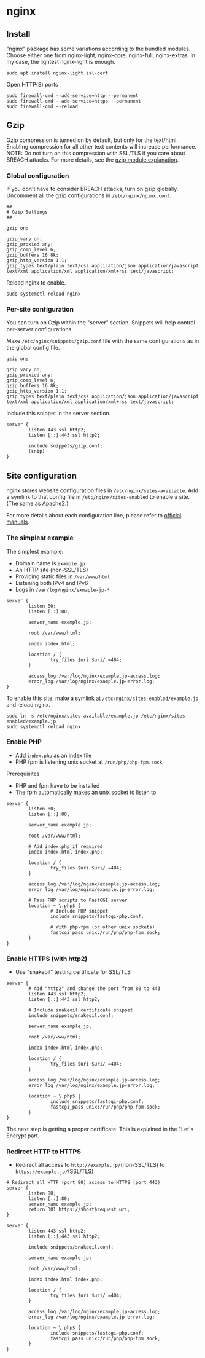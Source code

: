 # nginx

## Install

"nginx" package has some variations according to the bundled modules. Choose either one from nginx-light, nginx-core, nginx-full, nginx-extras. In my case, the lightest nginx-light is enough.

```console
sudo apt install nginx-light ssl-cert
```

Open HTTP(S) ports

```console
sudo firewall-cmd --add-service=http --permanent
sudo firewall-cmd --add-service=https --permanent
sudo firewall-cmd --reload
```

## Gzip

Gzip compression is turned on by default, but only for the text/html. Enabling compression for all other text contents will increase performance.
NOTE: Do not turn on this compression with SSL/TLS if you care about BREACH attacks. For more details, see the [gzip module explanation](https://nginx.org/en/docs/http/ngx_http_gzip_module.html).

### Global configuration

If you don't have to consider BREACH attacks, turn on gzip globally. Uncomment all the gzip configurations in `/etc/nginx/nginx.conf`.

```nginx
##
# Gzip Settings
##

gzip on;

gzip_vary on;
gzip_proxied any;
gzip_comp_level 6;
gzip_buffers 16 8k;
gzip_http_version 1.1;
gzip_types text/plain text/css application/json application/javascript text/xml application/xml application/xml+rss text/javascript;
```

Reload nginx to enable.

```console
sudo systemctl reload nginx
```

### Per-site configuration

You can turn on Gzip within the "server" section. Snippets will help control per-server configurations.

Make `/etc/nginx/snippets/gzip.conf` file with the same configurations as in the global config file.

```nginx
gzip on;

gzip_vary on;
gzip_proxied any;
gzip_comp_level 6;
gzip_buffers 16 8k;
gzip_http_version 1.1;
gzip_types text/plain text/css application/json application/javascript text/xml application/xml application/xml+rss text/javascript;
```

Include this snippet in the server section.

```nginx
server {
        listen 443 ssl http2;
        listen [::]:443 ssl http2;

        include snippets/gzip.conf;
        (snip)
}
```

## Site configuration

nginx stores website configuration files in `/etc/nginx/sites-available`. Add a symlink to that config file in `/etc/nginx/sites-enabled` to enable a site. (The same as Apache2.)

For more details about each configuration line, please refer to [official manuals](https://nginx.org/en/docs/http/ngx_http_core_module.html).

### The simplest example

The simplest example:

- Domain name is `example.jp`
- An HTTP site (non-SSL/TLS)
- Providing static files in `/var/www/html`
- Listening both IPv4 and IPv6
- Logs in `/var/log/nginx/exmaple-jp-*`

```nginx
server {
        listen 80;
        listen [::]:80;

        server_name example.jp;

        root /var/www/html;

        index index.html;

        location / {
                try_files $uri $uri/ =404;
        }

        access_log /var/log/nginx/example.jp-access.log;
        error_log /var/log/nginx/example.jp-error.log;
}
```

To enable this site, make a symlink at `/etc/nginx/sites-enabled/example.jp` and reload nginx.

```console
sudo ln -s /etc/nginx/sites-available/example.jp /etc/nginx/sites-enabled/example.jp
sudo systemctl reload nginx
```

### Enable PHP

- Add `index.php` as an index file
- PHP fpm is listening unix socket at `/run/php/php-fpm.sock`

Prerequisites

- PHP and fpm have to be installed
- The fpm automatically makes an unix socket to listen to

```nginx
server {
        listen 80;
        listen [::]:80;

        server_name example.jp;

        root /var/www/html;

        # Add index.php if required
        index index.html index.php;

        location / {
                try_files $uri $uri/ =404;
        }

        access_log /var/log/nginx/example.jp-access.log;
        error_log /var/log/nginx/example.jp-error.log;

        # Pass PHP scripts to FastCGI server
        location ~ \.php$ {
                # Include PHP snippet
                include snippets/fastcgi-php.conf;

                # With php-fpm (or other unix sockets)
                fastcgi_pass unix:/run/php/php-fpm.sock;
        }
}
```

### Enable HTTPS (with http2)

- Use "snakeoil" testing certificate for SSL/TLS

```nginx
server {
        # Add "http2" and change the port from 80 to 443
        listen 443 ssl http2;
        listen [::]:443 ssl http2;

        # Include snakeoil certificate snippet
        include snippets/snakeoil.conf;

        server_name example.jp;

        root /var/www/html;

        index index.html index.php;

        location / {
                try_files $uri $uri/ =404;
        }

        access_log /var/log/nginx/example.jp-access.log;
        error_log /var/log/nginx/example.jp-error.log;

        location ~ \.php$ {
                include snippets/fastcgi-php.conf;
                fastcgi_pass unix:/run/php/php-fpm.sock;
        }
}
```

The next step is getting a proper certificate. This is explained in the "Let's Encrypt part.

### Redirect HTTP to HTTPS

- Redirect all access to `http://example.jp/`(non-SSL/TLS) to `https://example.jp/`(SSL/TLS)

```nginx
# Redirect all HTTP (port 80) access to HTTPS (port 443)
server {
        listen 80;
        listen [::]:80;
        server_name example.jp;
        return 301 https://$host$request_uri;
}

server {
        listen 443 ssl http2;
        listen [::]:443 ssl http2;

        include snippets/snakeoil.conf;

        server_name example.jp;

        root /var/www/html;

        index index.html index.php;

        location / {
                try_files $uri $uri/ =404;
        }

        access_log /var/log/nginx/example.jp-access.log;
        error_log /var/log/nginx/example.jp-error.log;

        location ~ \.php$ {
                include snippets/fastcgi-php.conf;
                fastcgi_pass unix:/run/php/php-fpm.sock;
        }
}
```
